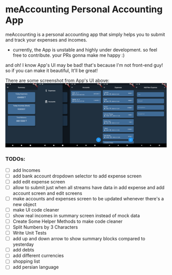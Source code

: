 # meAccounting Personal Accounting App
meAccounting is a personal accounting app that simply helps you to submit and track your expenses and incomes.

* currently, the App is unstable and highly under development. so feel free to contribute. your PRs gonna make me happy :)

and oh! I know App's UI may be bad! that's because I'm not front-end guy! so if you can make it beautiful, It'll be great!

There are some screenshot from App's UI above:
![meAccountingScreenshots](./screenshots/allscreenshots_v0.0.1alpha.png)

### TODOs:
- [ ] add Incomes
- [ ] add bank account dropdown selector to add expense screen
- [ ] add edit expense screen
- [ ] allow to submit just when all streams have data in add expense and add account screen and edit screens
- [ ] make accounts and expenses screen to be updated whenever there's a new object
- [ ] make UI code cleaner
- [ ] show real incomes in summary screen instead of mock data
- [ ] Create Some Helper Methods to make code cleaner
- [ ] Split Numbers by 3 Characters
- [ ] Write Unit Tests
- [ ] add up and down arrow to show summary blocks compared to yesterday 
- [ ] add debts
- [ ] add different currencies
- [ ] shopping list
- [ ] add persian language

